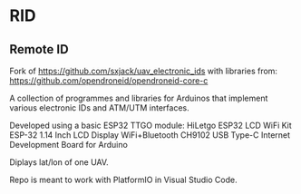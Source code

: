 # RID
## Remote ID
Fork of https://github.com/sxjack/uav_electronic_ids
with libraries from:
https://github.com/opendroneid/opendroneid-core-c

A collection of programmes and libraries for Arduinos that implement various electronic IDs and ATM/UTM interfaces.

Developed using a basic ESP32 TTGO module: 
HiLetgo ESP32 LCD WiFi Kit ESP-32 1.14 Inch LCD Display WiFi+Bluetooth CH9102 USB Type-C Internet Development Board for Arduino

Diplays lat/lon of one UAV.

Repo is meant to work with PlatformIO in Visual Studio Code.
